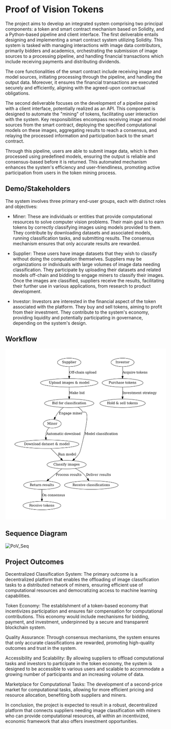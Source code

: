 # Proof of Vision Tokens
The project aims to develop an integrated system comprising two principal components: a token and smart contract mechanism based on Solidity, and a Python-based pipeline and client interface. The first deliverable entails designing and implementing a smart contract system utilizing Solidity. This system is tasked with managing interactions with image data contributors, primarily bidders and academics, orchestrating the submission of image sources to a processing pipeline, and handling financial transactions which include receiving payments and distributing dividends.

The core functionalities of the smart contract include receiving image and model sources, initiating processing through the pipeline, and handling the output data. Moreover, it ensures the financial transactions are executed securely and efficiently, aligning with the agreed-upon contractual obligations.

The second deliverable focuses on the development of a pipeline paired with a client interface, potentially realized as an API. This component is designed to automate the "mining" of tokens, facilitating user interaction with the system. Key responsibilities encompass receiving image and model sources from the smart contract, deploying the specified computational models on these images, aggregating results to reach a consensus, and relaying the processed information and participation back to the smart contract.

Through this pipeline, users are able to submit image data, which is then processed using predefined models, ensuring the output is reliable and consensus-based before it is returned. This automated mechanism enhances the system's efficiency and user-friendliness, promoting active participation from users in the token mining process.

## Demo/Stakeholders
The system involves three primary end-user groups, each with distinct roles and objectives:

* Miner: These are individuals or entities that provide computational resources to solve computer vision problems. Their main goal is to earn tokens by correctly classifying images using models provided to them. They contribute by downloading datasets and associated models, running classification tasks, and submitting results. The consensus mechanism ensures that only accurate results are rewarded.

* Supplier: These users have image datasets that they wish to classify without doing the computation themselves. Suppliers may be organizations or individuals with large volumes of image data needing classification. They participate by uploading their datasets and related models off-chain and bidding to engage miners to classify their images. Once the images are classified, suppliers receive the results, facilitating their further use in various applications, from research to product development.

* Investor: Investors are interested in the financial aspect of the token associated with the platform. They buy and sell tokens, aiming to profit from their investment. They contribute to the system's economy, providing liquidity and potentially participating in governance, depending on the system's design.

## Workflow
![Workflow Flowchart](images/Workflow.jpg)


## Sequence Diagram
![PoV_Seq](https://github.com/AI-and-Blockchain/S24_Proof_of_Vision_Tokens/assets/75578919/b8d6b3f7-4df8-4bd5-9edb-4cd013712254)


## Project Outcomes
Decentralized Classification System: The primary outcome is a decentralized platform that enables the offloading of image classification tasks to a distributed network of miners, ensuring efficient use of computational resources and democratizing access to machine learning capabilities.

Token Economy: The establishment of a token-based economy that incentivizes participation and ensures fair compensation for computational contributions. This economy would include mechanisms for bidding, payment, and investment, underpinned by a secure and transparent blockchain system.

Quality Assurance: Through consensus mechanisms, the system ensures that only accurate classifications are rewarded, promoting high-quality outcomes and trust in the system.

Accessibility and Scalability: By allowing suppliers to offload computational tasks and investors to participate in the token economy, the system is designed to be accessible to various users and scalable to accommodate a growing number of participants and an increasing volume of data.

Marketplace for Computational Tasks: The development of a second-price market for computational tasks, allowing for more efficient pricing and resource allocation, benefiting both suppliers and miners.

In conclusion, the project is expected to result in a robust, decentralized platform that connects suppliers needing image classification with miners who can provide computational resources, all within an incentivized, economic framework that also offers investment opportunities.
